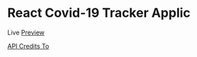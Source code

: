 # React Covid-19 Tracker Applic

Live [Preview](https://covid19-tracker-mr62.web.app/)

[API Credits To](https://covid19.mathdro.id/api/)
